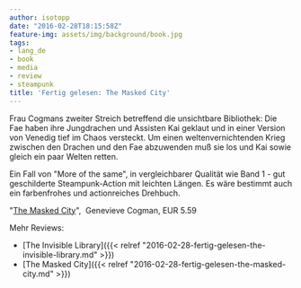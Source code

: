 ```yaml
---
author: isotopp
date: "2016-02-28T18:15:58Z"
feature-img: assets/img/background/book.jpg
tags:
- lang_de
- book
- media
- review
- steampunk
title: 'Fertig gelesen: The Masked City'
---
```

Frau Cogmans zweiter Streich betreffend die unsichtbare Bibliothek: Die Fae haben ihre Jungdrachen und Assisten Kai geklaut und in einer Version von Venedig tief im Chaos versteckt. Um einen weltenvernichtenden Krieg zwischen den Drachen und den Fae abzuwenden muß sie los und Kai sowie gleich ein paar Welten retten.

Ein Fall von "More of the same", in vergleichbarer Qualität wie Band 1 - gut geschilderte Steampunk-Action mit leichten Längen. Es wäre bestimmt auch ein farbenfrohes und actionreiches Drehbuch.

"[The Masked City](http://www.amazon.de/dp/B00ZCCXZNU)",  Genevieve Cogman, EUR 5.59

Mehr Reviews:
- [The Invisible Library]({{< relref "2016-02-28-fertig-gelesen-the-invisible-library.md" >}})
- [The Masked City]({{< relref "2016-02-28-fertig-gelesen-the-masked-city.md" >}})
